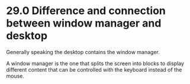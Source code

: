 # 29.0 Difference and connection between window manager and desktop

Generally speaking the desktop contains the window manager.

A window manager is the one that splits the screen into blocks to display different content that can be controlled with the keyboard instead of the mouse.
